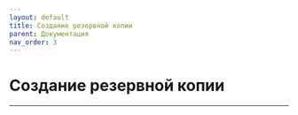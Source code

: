 ```yaml
---
layout: default
title: Создание резервной копии
parent: Документация
nav_order: 3
---
```


# Создание резервной копии

---

